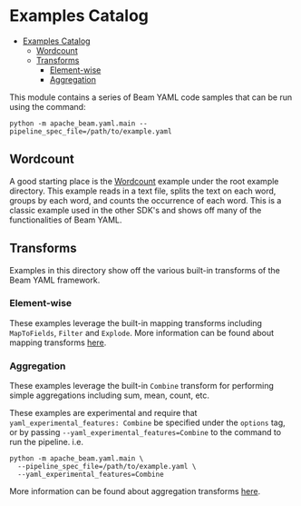 # Examples Catalog

<!-- TOC -->
* [Examples Catalog](#examples-catalog)
  * [Wordcount](#wordcount)
  * [Transforms](#transforms)
    * [Element-wise](#element-wise)
    * [Aggregation](#aggregation)
<!-- TOC -->

This module contains a series of Beam YAML code samples that can be run using 
the command:
```
python -m apache_beam.yaml.main --pipeline_spec_file=/path/to/example.yaml
```

## Wordcount
A good starting place is the [Wordcount](wordcount_minimal.yaml) example under 
the root example directory.
This example reads in a text file, splits the text on each word, groups by each 
word, and counts the occurrence of each word. This is a classic example used in
the other SDK's and shows off many of the functionalities of Beam YAML.

## Transforms

Examples in this directory show off the various built-in transforms of the Beam 
YAML framework.

### Element-wise
These examples leverage the built-in mapping transforms including `MapToFields`,
`Filter` and `Explode`. More information can be found about mapping transforms
[here](https://beam.apache.org/documentation/sdks/yaml-udf/).

### Aggregation
These examples leverage the built-in `Combine` transform for performing simple 
aggregations including sum, mean, count, etc.

These examples are experimental and require that 
`yaml_experimental_features: Combine` be specified under the `options` tag, or
by passing `--yaml_experimental_features=Combine` to the command to run the 
pipeline. i.e.
```
python -m apache_beam.yaml.main \
  --pipeline_spec_file=/path/to/example.yaml \
  --yaml_experimental_features=Combine
```
More information can be found about aggregation transforms
[here](https://beam.apache.org/documentation/sdks/yaml-combine/).